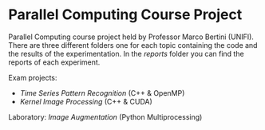# Parallel Computing Course Project 

Parallel Computing course project held by Professor Marco Bertini (UNIFI). 
There are three different folders one for each topic containing the code and the results of the experimentation.
In the *reports* folder you can find the reports of each experiment.

Exam projects:
- *Time Series Pattern Recognition* (C++ & OpenMP) 
- *Kernel Image Processing* (C++ & CUDA)

Laboratory: *Image Augmentation* (Python Multiprocessing)
